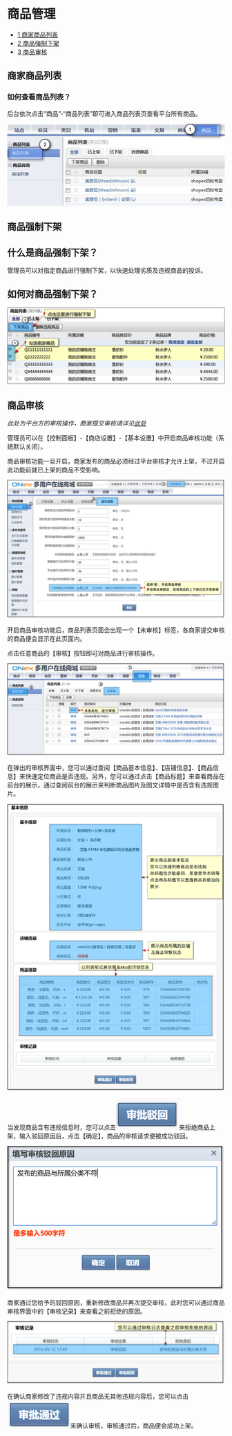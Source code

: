 # 商品管理

* [1 商家商品列表](#1)
* [2 商品强制下架](#2)
* [3 商品审核](#3)


## <a id="1">商家商品列表</a>

### 如何查看商品列表？

后台依次点击“商品”-“商品列表”即可进入商品列表页查看平台所有商品。

![](images/45.png)
 
## <a id="2">商品强制下架</a>

## 什么是商品强制下架？

管理员可以对指定商品进行强制下架，以快速处理劣质及违规商品的投诉。

## 如何对商品强制下架？

![](images/46.png)

## <a id="3">商品审核</a>

*此处为平台方的审核操作，商家提交审核请详见[此处](../300.shopCenter/400.goods-manager.md)*

管理员可以在【控制面板】-【商店设置】-【基本设置】中开启商品审核功能（系统默认关闭）。

商品审核功能一旦开启，商家发布的商品必须经过平台审核才允许上架，不过开启此功能前就已上架的商品不受影响。

![](images/admin-goods-examine01.png)

开启商品审核功能后，商品列表页面会出现一个【未审核】标签，各商家提交审核的商品便会显示在此页面内。

点击任意商品的【审核】按钮即可对商品进行审核操作。

![](images/admin-goods-examine02.png)

在弹出的审核界面中，您可以通过查阅【商品基本信息】、【店铺信息】、【商品信息】来快速定位商品是否违规。另外，您可以通过点击【商品标题】来查看商品在前台的展示，通过查阅前台的展示来判断商品图片及图文详情中是否含有违规图片。

![](images/admin-goods-examine03.png)

当发现商品含有违规信息时，您可以点击![](images/admin-goods-examine04.png)来拒绝商品上架，输入驳回原因后，点击【确定】，商品的审核请求便被成功驳回。

![](images/admin-goods-examine05.png)

商家通过您给予的驳回原因，重新修改商品并再次提交审核，此时您可以通过商品审核界面中的【审核记录】来查看之前拒绝的原因。

![](images/admin-goods-examine06.png)

在确认商家修改了违规内容并且商品无其他违规内容后，您可以点击![](images/admin-goods-examine07.png)来确认审核，审核通过后，商品便会成功上架。







